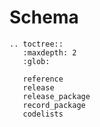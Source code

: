 # Schema

```eval_rst
.. toctree::
   :maxdepth: 2
   :glob:

   reference
   release
   release_package
   record_package
   codelists

```
